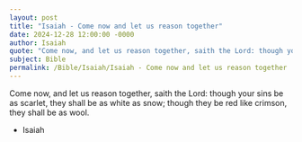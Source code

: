 ```yaml
---
layout: post
title: "Isaiah - Come now and let us reason together"
date: 2024-12-28 12:00:00 -0000
author: Isaiah
quote: "Come now, and let us reason together, saith the Lord: though your sins be as scarlet, they shall be as white as snow; though they be red like crimson, they shall be as wool."
subject: Bible
permalink: /Bible/Isaiah/Isaiah - Come now and let us reason together
---
```


Come now, and let us reason together, saith the Lord: though your sins be as scarlet, they shall be as white as snow; though they be red like crimson, they shall be as wool.

- Isaiah
